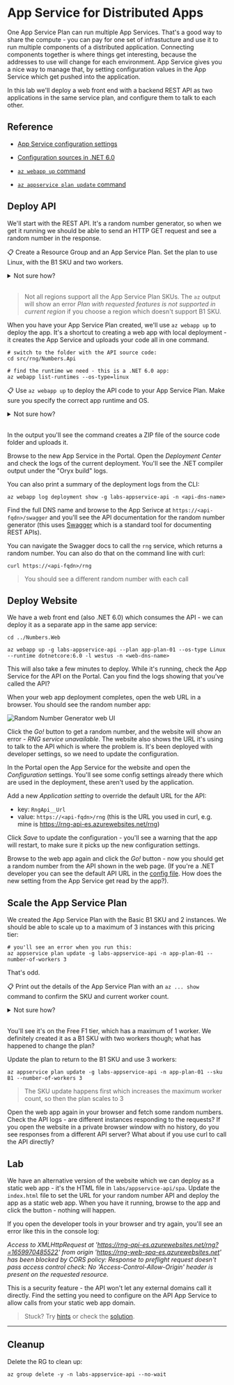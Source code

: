 # App Service for Distributed Apps

One App Service Plan can run multiple App Services. That's a good way to share the compute - you can pay for one set of infrastucture and use it to run multiple components of a distributed application. Connecting components together is where things get interesting, because the addresses to use will change for each environment. App Service gives you a nice way to manage that, by setting configuration values in the App Service which get pushed into the application.

In this lab we'll deploy a web front end with a backend REST API as two applications in the same service plan, and configure them to talk to each other.

## Reference

- [App Service configuration settings](https://learn.microsoft.com/en-us/azure/app-service/configure-common?tabs=portal)

- [Configuration sources in .NET 6.0](https://learn.microsoft.com/en-us/aspnet/core/fundamentals/configuration/?view=aspnetcore-6.0)

- [`az webapp up` command](https://learn.microsoft.com/en-us/cli/azure/webapp?view=azure-cli-latest#az-webapp-up)

- [`az appservice plan update` command](https://learn.microsoft.com/hu-hu/cli/azure/appservice/plan?view=azure-cli-latest#az-appservice-plan-update)

## Deploy API

We'll start with the REST API. It's a random number generator, so when we get it running we should be able to send an HTTP GET request and see a random number in the response.

📋 Create a Resource Group and an App Service Plan. Set the plan to use Linux, with the B1 SKU and two workers.

<details>
  <summary>Not sure how?</summary>

The RG is the usual command:

```
az group create -n labs-appservice-api --tags courselabs=azure -l westeurope 
```

For the App Service Plan, print the help text to see the options:

```
az appservice plan create --help
```

And create with the required settings:

```
az appservice plan create -g labs-appservice-api -n app-plan-01 --is-linux --sku B1 --number-of-workers 2  -l westus
```

</details><br/>

> Not all regions support all the App Service Plan SKUs. The `az` output will show an error _Plan with requested features is not supported in current region_ if you choose a region which doesn't support B1 SKU.

When you have your App Service Plan created, we'll use `az webapp up` to deploy the app. It's a shortcut to creating a web app with local deployment - it creates the App Service and uploads your code all in one command.

```
# switch to the folder with the API source code:
cd src/rng/Numbers.Api

# find the runtime we need - this is a .NET 6.0 app:
az webapp list-runtimes --os-type=linux
```

📋 Use `az webapp up` to deploy the API code to your App Service Plan. Make sure you specify the correct app runtime and OS.

<details>
  <summary>Not sure how?</summary>

The `webapp up` command will create an App Service Plan if you don't specify one. If you do provide an existing plan, you still need to set the OS and runtime, as well as a unique DNS name:

```
az webapp up -g labs-appservice-api --plan app-plan-01 --os-type Linux --runtime dotnetcore:6.0 -l westus -n <api-dns-name>
```

</details><br/>

In the output you'll see the command creates a ZIP file of the source code folder and uploads it.

Browse to the new App Service in the Portal. Open the _Deployment Center_ and check the logs of the current deployment. You'll see the .NET compiler output under the "Oryx build" logs.

You can also print a summary of the deployment logs from the CLI:

```
az webapp log deployment show -g labs-appservice-api -n <api-dns-name>
```

Find the full DNS name and browse to the App Serivce at `https://<api-fqdn>/swagger` and you'll see the API documentation for the random number generator (this uses [Swagger](https://swagger.io) which is a standard tool for documenting REST APIs).

You can navigate the Swagger docs to call the `rng` service, which returns a random number. You can also do that on the command line with curl:

```
curl https://<api-fqdn>/rng
```

> You should see a different random number with each call

## Deploy Website

We have a web front end (also .NET 6.0) which consumes the API - we can deploy it as a separate app in the same app service:

```
cd ../Numbers.Web

az webapp up -g labs-appservice-api --plan app-plan-01 --os-type Linux --runtime dotnetcore:6.0 -l westus -n <web-dns-name> 
```

This will also take a few minutes to deploy. While it's running, check the App Service for the API on the Portal. Can you find the logs showing that you've called the API?

When your web app deployment completes, open the web URL in a browser. You should see the random number app:

![Random Number Generator web UI](/img/rng-web.png)

Click the _Go!_ button to get a random number, and the website will show an error - _RNG service unavailable_. The website also shows the URL it's using to talk to the API which is where the problem is. It's been deployed with developer settings, so we need to update the configuration.

In the Portal open the App Service for the website and open the _Configuration_ settings. You'll see some config settings already there which are used in the deployment, these aren't used by the application. 

Add a new _Application setting_ to override the default URL for the API:

- key: `RngApi__Url`
- value: `https://<api-fqdn>/rng` (this is the URL you used in curl, e.g. mine is https://rng-api-es.azurewebsites.net/rng)

Click _Save_ to update the configuration - you'll see a warning that the app will restart, to make sure it picks up the new configuration settings. 

Browse to the web app again and click the _Go!_ button - now you should get a random number from the API shown in the web page. (If you're a .NET developer you can see the default API URL in the [config file](src/rng/Numbers.Web/appsettings.json). How does the new setting from the App Service get read by the app?).

## Scale the App Service Plan

We created the App Service Plan with the Basic B1 SKU and 2 instances. We should be able to scale up to a maximum of 3 instances with this pricing tier:

```
# you'll see an error when you run this:
az appservice plan update -g labs-appservice-api -n app-plan-01 --number-of-workers 3
```

That's odd. 

📋 Print out the details of the App Service Plan with an `az ... show` command to confirm the SKU and current worker count.

<details>
  <summary>Not sure how?</summary>

```
az appservice plan show -g labs-appservice-api -n app-plan-01 
```

</details><br/>

You'll see it's on the Free F1 tier, which has a maximum of 1 worker. We definitely created it as a B1 SKU with two workers though; what has happened to change the plan?

Update the plan to return to the B1 SKU and use 3 workers:

```
az appservice plan update -g labs-appservice-api -n app-plan-01 --sku B1 --number-of-workers 3
```

> The SKU update happens first which increases the maximum worker count, so then the plan scales to 3

Open the web app again in your browser and fetch some random numbers. Check the API logs - are different instances responding to the requests? If you open the website in a private browser window with no history, do you see responses from a different API server? What about if you use curl to call the API directly?

## Lab

We have an alternative version of the website which we can deploy as a static web app - it's the HTML file in `labs/appservice-api/spa`. Update the `index.html` file to set the URL for your random number API and deploy the app as a static web app. When you have it running, browse to the app and click the button - nothing will happen.

If you open the developer tools in your browser and try again, you'll see an error like this in the console log:

_Access to XMLHttpRequest at 'https://rng-api-es.azurewebsites.net/rng?=1659970485522' from origin 'https://rng-web-spa-es.azurewebsites.net' has been blocked by CORS policy: Response to preflight request doesn't pass access control check: No 'Access-Control-Allow-Origin' header is present on the requested resource._

This is a security feature - the API won't let any external domains call it directly. Find the setting you need to configure on the API App Service to allow calls from your static web app domain.

> Stuck? Try [hints](hints.md) or check the [solution](solution.md).

___

## Cleanup

Delete the RG to clean up:

```
az group delete -y -n labs-appservice-api --no-wait
```